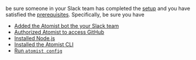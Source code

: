 be sure someone in your Slack team has completed
the [setup][prereq-setup] and you have satisfied
the [prerequisites][prereq-prereq].  Specifically, be sure you have

-   [Added the Atomist bot the your Slack team][prereq-add-slack]
-   [Authorized Atomist to access GitHub][prereq-auth-github]
-   [Installed Node.js][prereq-install-node]
-   [Installed the Atomist CLI][prereq-install-cli]
-   [Run `atomist config`][prereq-atomist-config]

[prereq-setup]: ../setup/index.md (Atomist Setup)
[prereq-prereq]: prerequisites.md (Atomist Automation Prerequisites)
[prereq-add-slack]: ../setup/index.md#slack (Add Atomist to Slack)
[prereq-auth-github]: ../setup/index.md#github (Authorize Atomist in GitHub)
[prereq-install-node]: prerequisites.md#nodejs (Install Node.js)
[prereq-install-cli]: prerequisites.md#atomist-cli (Install the Atomist CLI)
[prereq-atomist-config]: prerequisites.md#github-token (Configure Atomist)
